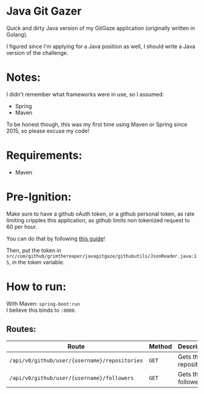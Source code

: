 # Java Git Gazer
Quick and dirty Java version of my GitGaze application (originally written in Golang).

I figured since I'm applying for a Java position as well, I should write a Java version of the challenge.

# Notes:
I didn't remember what frameworks were in use, so I assumed:
- Spring
- Maven

To be honest though, this was my first time using Maven or Spring since 2015, so please excuse my code!

# Requirements:
- Maven

# Pre-Ignition:
Make sure to have a github oAuth token, or a github personal token, as rate
limiting cripples this application, as github limits non tokenized request to
60 per hour.

You can do that by following [this guide](https://help.github.com/en/articles/creating-a-personal-access-token-for-the-command-line)!

Then, put the token in `src/com/github/grimthereaper/javagitgaze/githubutils/JsonReader.java:15`, in the token variable.

# How to run:
With Maven: `spring-boot:run`   
I believe this binds to `:8080`.

## Routes:
| Route | Method | Description |
| ----- | ------ | ----------- |
| `/api/v0/github/user/{username}/repositories` | `GET` | Gets the repositories | 
| `/api/v0/github/user/{username}/followers`    | `GET` | Gets the followers    |    
